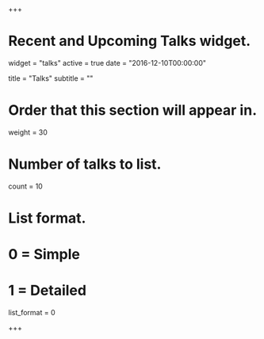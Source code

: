 +++
# Recent and Upcoming Talks widget.
widget = "talks"
active = true
date = "2016-12-10T00:00:00"

title = "Talks"
subtitle = ""

# Order that this section will appear in.
weight = 30

# Number of talks to list.
count = 10

# List format.
#   0 = Simple
#   1 = Detailed
list_format = 0

+++

